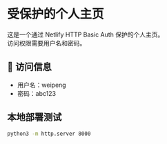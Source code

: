 # 受保护的个人主页

这是一个通过 Netlify HTTP Basic Auth 保护的个人主页。  
访问权限需要用户名和密码。

## 🔐 访问信息

- 用户名：weipeng  
- 密码：abc123

## 本地部署测试

```bash
python3 -m http.server 8000
